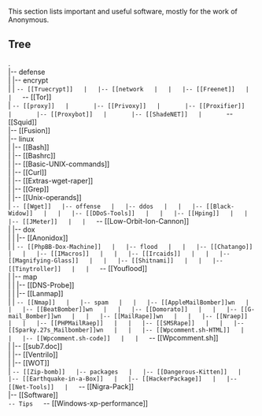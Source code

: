 This section lists important and useful software, mostly for the work of Anonymous.

## Tree

.  
|-- defense  
|   |-- encrypt  
|   |   `-- [[Truecrypt]]  
|   |-- [[network  
|   |   |-- [[Freenet]]  
|   |   `-- [[Tor]]  
|   `-- [[proxy]]  
|       |-- [[Privoxy]]  
|       |-- [[Proxifier]]  
|       |-- [[Proxybot]]  
|       |-- [[ShadeNET]]  
|       `-- [[Squid]]  
|-- [[Fusion]]  
|-- linux  
|   |-- [[Bash]]  
|   |-- [[Bashrc]]  
|   |-- [[Basic-UNIX-commands]]  
|   |-- [[Curl]]  
|   |-- [[Extras-wget-raper]]  
|   |-- [[Grep]]  
|   |-- [[Unix-operands]]  
|   `-- [[Wget]]  
|-- offense  
|   |-- ddos  
|   |   |-- [[Black-Widow]]  
|   |   |-- [[DDoS-Tools]]  
|   |   |-- [[Hping]]  
|   |   |-- [[JMeter]]  
|   |   `-- [[Low-Orbit-Ion-Cannon]]  
|   |-- dox  
|   |   |-- [[Anonidox]]  
|   |   `-- [[PhpBB-Dox-Machine]]  
|   |-- flood  
|   |   |-- [[Chatango]]  
|   |   |-- [[IMacros]]  
|   |   |-- [[Ircaids]]  
|   |   |-- [[Magnifying-Glass]]  
|   |   |-- [[Shitnami]]  
|   |   |-- [[Tinytroller]]  
|   |   `-- [[Youflood]]  
|   |-- map  
|   |   |-- [[DNS-Probe]]  
|   |   |-- [[Lanmap]]  
|   |   `-- [[Nmap]]  
|   |-- spam  
|   |   |-- [[AppleMailBomber]]wn  
|   |   |-- [[BeatBomber]]wn  
|   |   |-- [[Domorato]]  
|   |   |-- [[G-mail_Bomber]]wn  
|   |   |-- [[MailRape]]wn  
|   |   |-- [[Nraep]]  
|   |   |-- [[PHPMailRaep]]  
|   |   |-- [[SMSRape]]  
|   |   |-- [[Sparky.27s_Mailbomber]]wn  
|   |   |-- [[Wpcomment.sh-HTML]]  
|   |   |-- [[Wpcomment.sh-code]]  
|   |   `-- [[Wpcomment.sh]]  
|   |-- [[sub7.doc]]  
|   |-- [[Ventrilo]]  
|   |-- [[WOT]]  
|   `-- [[Zip-bomb]]  
|-- packages  
|   |-- [[Dangerous-Kitten]]  
|   |-- [[Earthquake-in-a-Box]]  
|   |-- [[HackerPackage]]  
|   |-- [[Net-Tools]]  
|   `-- [[Nigra-Pack]]  
|-- [[Software]]  
`-- Tips  
`-- [[Windows-xp-performance]]  
